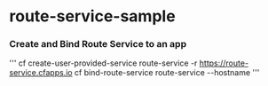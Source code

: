 # route-service-sample


### Create and Bind Route Service to an app

'''
cf create-user-provided-service route-service -r https://route-service.cfapps.io
cf bind-route-service <APPLICATION-DOMAIN> route-service --hostname <APPLICATION-HOST>
'''
